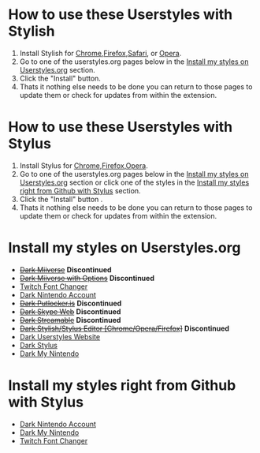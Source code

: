 # How to use these Userstyles with Stylish
1. Install Stylish for [Chrome](https://chrome.google.com/webstore/detail/fjnbnpbmkenffdnngjfgmeleoegfcffe),[Firefox](https://addons.mozilla.org/en-US/firefox/addon/stylish),[Safari](http://sobolev.us/stylish/), or [Opera](https://addons.opera.com/extensions/details/stylish/).
2. Go to one of the userstyles.org pages below in the [Install my styles on Userstyles.org](https://github.com/CodyMKW/My-Userstyles#install-my-styles-on-userstylesorg) section.
3. Click the "Install" button.
4. Thats it nothing else needs to be done you can return to those pages to update them or check for updates from within the extension.

# How to use these Userstyles with Stylus
1. Install Stylus for [Chrome](https://chrome.google.com/webstore/detail/stylus/clngdbkpkpeebahjckkjfobafhncgmne),[Firefox](https://addons.mozilla.org/firefox/addon/styl-us/),[Opera](https://addons.opera.com/en/extensions/details/stylus/). 
2. Go to one of the userstyles.org pages below in the [Install my styles on Userstyles.org](https://github.com/CodyMKW/My-Userstyles#install-my-styles-on-userstylesorg) section or click one of the styles in the [Install my styles right from Github with Stylus](https://github.com/CodyMKW/My-Userstyles#install-my-styles-right-from-github-with-stylus) section.
3. Click the "Install" button .
4. Thats it nothing else needs to be done you can return to those pages to update them or check for updates from within the extension.

# Install my styles on Userstyles.org
* ~~[Dark Miiverse](https://userstyles.org/styles/110066/dark-miiverse)~~ **Discontinued**
* ~~[Dark Miiverse with Options](https://userstyles.org/styles/106650/dark-miiverse-with-options)~~ **Discontinued**
* [Twitch Font Changer](https://userstyles.org/styles/108060/twitch-font-changer)
* [Dark Nintendo Account](https://userstyles.org/styles/139346/dark-nintendo-account)
* ~~[Dark Putlocker.is](https://userstyles.org/styles/125616/dark-putlocker-is)~~ **Discontinued**
* ~~[Dark Skype Web](https://userstyles.org/styles/117912/dark-skype-web)~~ **Discontinued**
* ~~[Dark Streamable](https://userstyles.org/styles/121561/dark-streamable)~~ **Discontinued**
* ~~[Dark Stylish/Stylus Editor [Chrome/Opera/Firefox]](https://userstyles.org/styles/127038/dark-stylish-stylus-editor-opera-chrome)~~ **Discontinued**
* [Dark Userstyles Website](https://userstyles.org/styles/141871/dark-userstyles-website)
* [Dark Stylus](https://userstyles.org/styles/142272/dark-stylus)
* [Dark My Nintendo](https://userstyles.org/styles/147381/dark-my-nintendo)

# Install my styles right from Github with Stylus
* [Dark Nintendo Account](https://raw.githubusercontent.com/CodyMKW/My-Userstyles/master/Styles/Dark%20Nintendo%20Account/nintendo-account.user.css)
* [Dark My Nintendo](https://raw.githubusercontent.com/CodyMKW/My-Userstyles/master/Styles/Dark%20My%20Nintendo/my-nintendo.user.css)
* [Twitch Font Changer](https://raw.githubusercontent.com/CodyMKW/My-Userstyles/master/Styles/Twitch%20Font%20Changer/twitch-font-changer.user.css)
